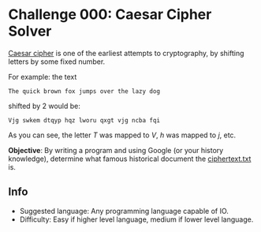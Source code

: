 # Challenge 000: Caesar Cipher Solver

[Caesar cipher](https://en.wikipedia.org/wiki/Caesar_cipher) is one of the earliest attempts to cryptography,
by shifting letters by some fixed number.

For example: the text
```
The quick brown fox jumps over the lazy dog
```
shifted by 2 would be:
```
Vjg swkem dtqyp hqz lworu qxgt vjg ncba fqi
```

As you can see, the letter *T* was mapped to *V*, *h* was mapped to *j*, etc.

**Objective**: By writing a program and using Google (or your history knowledge),
determine what famous historical document the [ciphertext.txt](ciphertext.txt) is.

## Info
* Suggested language: Any programming language capable of IO.
* Difficulty: Easy if higher level language, medium if lower level language.

